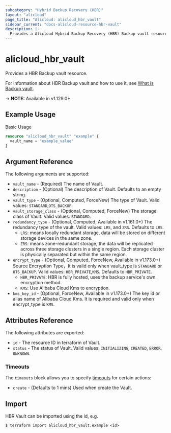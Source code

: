 ```yaml
---
subcategory: "Hybrid Backup Recovery (HBR)"
layout: "alicloud"
page_title: "Alicloud: alicloud_hbr_vault"
sidebar_current: "docs-alicloud-resource-hbr-vault"
description: |-
  Provides a Alicloud Hybrid Backup Recovery (HBR) Backup vault resource.
---
```


# alicloud\_hbr\_vault

Provides a HBR Backup vault resource.

For information about HBR Backup vault and how to use it, see [What is Backup vault](https://www.alibabacloud.com/help/doc-detail/62362.htm).

-> **NOTE:** Available in v1.129.0+.

## Example Usage

Basic Usage

```terraform
resource "alicloud_hbr_vault" "example" {
  vault_name = "example_value"
}
```

## Argument Reference

The following arguments are supported:

* `vault_name` - (Required) The name of Vault.
* `description` - (Optional) The description of Vault. Defaults to an empty string.
* `vault_type` - (Optional, Computed, ForceNew) The type of Vault. Valid values: `STANDARD`,`OTS_BACKUP`. 
* `vault_storage_class` - (Optional, Computed, ForceNew) The storage class of Vault. Valid values: `STANDARD`.
* `redundancy_type` - (Optional, Computed, Available in v1.161.0+) The redundancy type of the vault. Valid values: `LRS`, and `ZRS`. Defaults to `LRS`.
  - `LRS`: means locally redundant storage, data will be stored on different storage devices in the same zone.
  - `ZRS`: means zone-redundant storage, the data will be replicated across three storage clusters in a single region. Each storage cluster is physically separated but within the same region.
* `encrypt_type` - (Optional, Computed, ForceNew, Available in v1.173.0+) Source Encryption Type，It is valid only when vault_type is `STANDARD` or `OTS_BACKUP`. Valid values: `HBR_PRIVATE`,`KMS`. Defaults to `HBR_PRIVATE`.
  - `HBR_PRIVATE`: HBR is fully hosted, uses the backup service's own encryption method.
  - `KMS`: Use Alibaba Cloud Kms to encryption.
* `kms_key_id` - (Optional, ForceNew, Available in v1.173.0+) The key id or alias name of Alibaba Cloud Kms. It is required and valid only when encrypt_type is `KMS`.

## Attributes Reference

The following attributes are exported:

* `id` - The resource ID in terraform of Vault.
* `status` - The status of Vault. Valid values: `INITIALIZING`, `CREATED`, `ERROR`, `UNKNOWN`.

### Timeouts

The `timeouts` block allows you to specify [timeouts](https://www.terraform.io/docs/configuration-0-11/resources.html#timeouts) for certain actions:

* `create` - (Defaults to 1 mins) Used when create the Vault.

## Import

HBR Vault can be imported using the id, e.g.

```shell
$ terraform import alicloud_hbr_vault.example <id>
```

